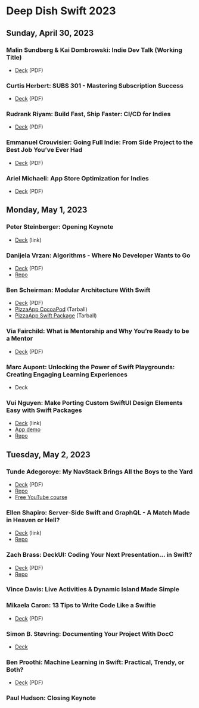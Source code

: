 # Deep Dish Swift 2023

## Sunday, April 30, 2023

### Malin Sundberg & Kai Dombrowski: Indie Dev Talk (Working Title)
- [Deck](https://github.com/DeepDishSwift/2023/blob/main/sunday-indie-dev-talk/Indie%20Dev%20Talk%20(Working%20Title).pdf) (PDF)

### Curtis Herbert: SUBS 301 - Mastering Subscription Success
- [Deck](https://github.com/DeepDishSwift/2023/blob/main/sunday-subs-301/SUBS%20301.pdf) (PDF)

### Rudrank Riyam: Build Fast, Ship Faster: CI/CD for Indies
- [Deck](https://github.com/DeepDishSwift/2023/blob/main/sunday-build-fast-ship-faster/Rudrank_Build_Fast%2C_Ship_Faster_%20CI_CD_for_Indie_Devs.pdf) (PDF)

### Emmanuel Crouvisier: Going Full Indie: From Side Project to the Best Job You’ve Ever Had
- [Deck](https://github.com/DeepDishSwift/2023/blob/main/sunday-going-full-indie/going_full_indie.pdf) (PDF)

### Ariel Michaeli: App Store Optimization for Indies 
- [Deck](https://github.com/DeepDishSwift/2023/blob/main/sunday-app-store-optimization/deepdishswift-2023-with-animations.pdf) (PDF)

## Monday, May 1, 2023

### Peter Steinberger: Opening Keynote
- [Deck](https://speakerdeck.com/steipete/there-and-back-again) (link)

### Danijela Vrzan: Algorithms - Where No Developer Wants to Go
- [Deck](https://github.com/DeepDishSwift/2023/blob/main/monday-algorithms/Algorithms_Danijela_Vrzan.pdf) (PDF)
- [Repo](https://github.com/apple/swift-algorithms/tree/main/Sources/Algorithms)

### Ben Scheirman: Modular Architecture With Swift
- [Deck](https://github.com/DeepDishSwift/2023/blob/main/monday-modular-architecture/Modular%20Project%20Architecture.pdf) (PDF)
- [PizzaApp CocoaPod](https://github.com/DeepDishSwift/2023/blob/main/monday-modular-architecture/PizzaApp-pods.tar.gz) (Tarball)
- [PizzaApp Swift Package](https://github.com/DeepDishSwift/2023/blob/main/monday-modular-architecture/PizzaApp-spm.tar.gz) (Tarball)

### Via Fairchild: What is Mentorship and Why You’re Ready to be a Mentor
- [Deck](https://github.com/DeepDishSwift/2023/blob/main/monday-mentorship/Mentorship.pdf) (PDF)

### Marc Aupont: Unlocking the Power of Swift Playgrounds: Creating Engaging Learning Experiences 
- Deck

### Vui Nguyen: Make Porting Custom SwiftUI Design Elements Easy with Swift Packages
- [Deck](https://www.slideshare.net/vui_nguyen/make-porting-custom-swiftui-elements-easy-with-swift-packages) (link)
- [App demo](https://bit.ly/SwiftUIDesignListDemo)
- [Repo](https://github.com/vuinguyen/swiftuidesignlist)

## Tuesday, May 2, 2023

### Tunde Adegoroye: My NavStack Brings All the Boys to the Yard
- [Deck](https://github.com/DeepDishSwift/2023/blob/main/tuesday-navigation/My%20NavStack%20Brings%20All%20The%20Boys%20To%20The%20Yard.pdf) (PDF)
- [Repo](https://github.com/tunds/SwiftUI-Navigation-Multiplatform-Example)
- [Free YouTube course](https://www.youtube.com/playlist?list=PLvUWi5tdh92wWS3F-AVsCJHkhBlrkBp6f)

### Ellen Shapiro: Server-Side Swift and GraphQL - A Match Made in Heaven or Hell?
- [Deck](https://speakerdeck.com/designatednerd/server-side-swift-and-graphql-a-match-made-in-heaven-or-hell-deep-dish-swift-chicago-il-may-2023) (link)
- [Repo](https://github.com/designatednerd/MoveItMoveIt/)

### Zach Brass: DeckUI: Coding Your Next Presentation… in Swift?
- [Deck](https://github.com/DeepDishSwift/2023/blob/main/tuesday-deckui/Slides.pdf) (PDF)
- [Repo](https://github.com/joshdholtz/DeckUI) 

### Vince Davis: Live Activities & Dynamic Island Made Simple

### Mikaela Caron: 13 Tips to Write Code Like a Swiftie
- [Deck](https://github.com/DeepDishSwift/2023/blob/main/tuesday-code-like-a-swiftie/13%20Tips%20to%20Write%20Code%20Like%20a%20Swiftie.pdf) (PDF)

### Simon B. Støvring: Documenting Your Project With DocC 
- [Deck](https://github.com/DeepDishSwift/2023/blob/main/tuesday-document-with-docc/Documenting%20Your%20Project%20With%20DocC.pdf)

### Ben Proothi: Machine Learning in Swift: Practical, Trendy, or Both?
- [Deck](https://github.com/DeepDishSwift/2023/blob/main/tuesday-machine-learning/Deep%20Dish%202023.pdf) (PDF)

### Paul Hudson: Closing Keynote

